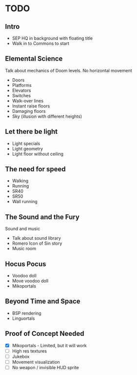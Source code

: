 # TODO

## Intro

* SEP HQ in background with floating title
* Walk in to Commons to start

## Elemental Science

Talk about mechanics of Doom levels. No horizontal movement 

* Doors
* Platforms
* Elevators
* Switches
* Walk-over lines
* Instant raise floors
* Damaging floors
* Sky (illusion with different heights)

## Let there be light

* Light specials
* Light geometry
* Light floor without ceiling

## The need for speed

* Walking
* Running
* SR40
* SR50
* Wall running 

## The Sound and the Fury

Sound and music

* Talk about sound library
* Romero Icon of Sin story 
* Music room

## Hocus Pocus
* Voodoo doll
* Move voodoo doll
* Mikoportals

## Beyond Time and Space

* BSP rendering 
* Linguortals

## Proof of Concept Needed

* [x] Mikoportals - Limited, but it will work
* [ ] High res textures
* [ ] Jukebox
* [ ] Movement visualization
* [ ] No weapon / invisible HUD sprite